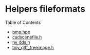 # Helpers fileformats

Table of Contents

- [bmp.hpp](#bmphpp)
- [cadscenefile.h](#cadscenefileh)
- [nv_dds.h](#nv_ddsh)
- [tiny_gltf_freeimage.h](#tiny_gltf_freeimageh)
